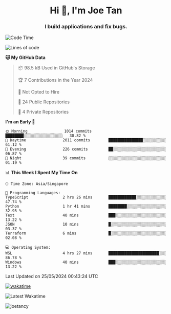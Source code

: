 <h1 align="center">Hi 👋, I'm Joe Tan</h1>
<h3 align="center">I build applications and fix bugs.</h3>

<!--START_SECTION:waka-->
![Code Time](http://img.shields.io/badge/Code%20Time-1%2C355%20hrs%2047%20mins-blue)

![Lines of code](https://img.shields.io/badge/From%20Hello%20World%20I%27ve%20Written-46.5%20million%20lines%20of%20code-blue)

**🐱 My GitHub Data** 

> 📦 98.5 kB Used in GitHub's Storage 
 > 
> 🏆 7 Contributions in the Year 2024
 > 
> 🚫 Not Opted to Hire
 > 
> 📜 24 Public Repositories 
 > 
> 🔑 4 Private Repositories 
 > 
**I'm an Early 🐤** 

```text
🌞 Morning                1014 commits        ████████░░░░░░░░░░░░░░░░░   30.82 % 
🌆 Daytime                2011 commits        ███████████████░░░░░░░░░░   61.12 % 
🌃 Evening                226 commits         ██░░░░░░░░░░░░░░░░░░░░░░░   06.87 % 
🌙 Night                  39 commits          ░░░░░░░░░░░░░░░░░░░░░░░░░   01.19 % 
```


📊 **This Week I Spent My Time On** 

```text
🕑︎ Time Zone: Asia/Singapore

💬 Programming Languages: 
TypeScript               2 hrs 26 mins       ████████████░░░░░░░░░░░░░   47.74 % 
Python                   1 hr 41 mins        ████████░░░░░░░░░░░░░░░░░   32.95 % 
Text                     40 mins             ███░░░░░░░░░░░░░░░░░░░░░░   13.22 % 
JSON                     10 mins             █░░░░░░░░░░░░░░░░░░░░░░░░   03.37 % 
Terraform                6 mins              █░░░░░░░░░░░░░░░░░░░░░░░░   02.08 % 

💻 Operating System: 
WSL                      4 hrs 27 mins       ██████████████████████░░░   86.78 % 
Windows                  40 mins             ███░░░░░░░░░░░░░░░░░░░░░░   13.22 % 
```


 Last Updated on 25/05/2024 00:43:24 UTC
<!--END_SECTION:waka-->
[![wakatime](https://wakatime.com/badge/user/e0e3a0f0-6d69-4241-946d-0baaf7b91278.svg)](https://wakatime.com/@e0e3a0f0-6d69-4241-946d-0baaf7b91278)

![Latest Wakatime](https://github.com/joetancy/joetancy/workflows/Latest%20Wakatime/badge.svg)

<p align="left"> <img src="https://komarev.com/ghpvc/?username=joetancy" alt="joetancy" /> </p>

